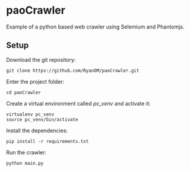 # paoCrawler

Example of a python based web crawler using Selemium and Phantomjs.

## Setup

Download the git repository:
```
git clone https://github.com/RyanOM/paoCrawler.git
```

Enter the project folder:
```
cd paoCrawler
```

Create a virtual environment called *pc_venv* and activate it:
```
virtualenv pc_venv
source pc_venv/bin/activate
```

Install the dependencies:
```
pip install -r requirements.txt
```

Run the crawler:
```
python main.py
```
